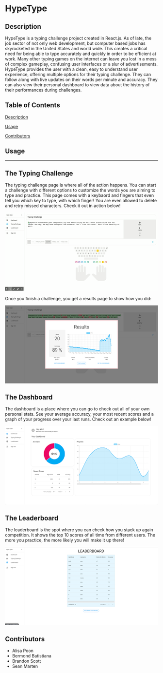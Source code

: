 # HypeType

## Description

HypeType is a typing challenge project created in React.js. As of late, the job sector of not only web development, but computer based jobs has skyrocketed in the United States and world wide. This creates a critical need for being able to type accurately and quickly in order to be efficient at work. Many other typing games on the internet can leave you lost in a mess of complex gameplay, confusing user interfaces or a slur of advertisements. HypeType provides the user with a clean, easy to understand user experience, offering multiple options for their typing challenge. They can follow along with live updates on their words per minute and accuracy. They can also view their personal dashboard to view data about the history of their performances during challenges.

## Table of Contents

[Description](#Description)

[Usage](#Usage)

[Contributors](#Contributors)

## Usage

---

## The Typing Challenge

The typing challenge page is where all of the action happens. You can start a challenge with different options to customize the words you are aiming to type and practice. This page comes with a keybaord and fingers that even tell you which key to type, with which finger! You are even allowed to delete and retry missed characters. Check it out in action below!

![screenshot](./assets/images/HypeType.gif)

Once you finish a challenge, you get a results page to show how you did:

![screenshot](./assets/images/Results.png)

## The Dashboard

The dashboard is a place where you can go to check out all of your own personal stats. See your average accuracy, your most recent scores and a graph of your progress over your last runs. Check out an example below!

![screenshot](./assets/images/Dashboard.png)

## The Leaderboard

The leaderboard is the spot where you can check how you stack up again competition. It shows the top 10 scores of all time from different users. The more you practice, the more likely you will make it up there!

![screenshot](./assets/images/Leaderboard.png)

## Contributors

- Alisa Poon
- Bermond Batistiana
- Brandon Scott
- Sean Marten
